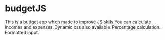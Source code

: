 # budgetJS
This is a budget app which made to improve JS skills
You can calculate incomes and expenses. Dynamic css also available. Percentage calculation.
Formatted input.
